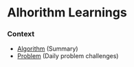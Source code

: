 # Alhorithm Learnings

### Context

- [Algorithm](./algorithm) (Summary)
- [Problem](./problem) (Daily problem challenges)
